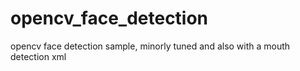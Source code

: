 opencv_face_detection
=====================

opencv face detection sample, minorly tuned and also with a mouth detection xml
